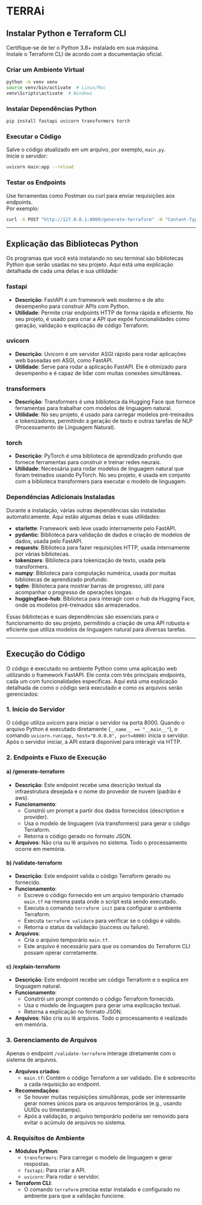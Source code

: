 # TERRAi

## Instalar Python e Terraform CLI

Certifique-se de ter o Python 3.8+ instalado em sua máquina.  
Instale o Terraform CLI de acordo com a documentação oficial.

### Criar um Ambiente Virtual

```sh
python -m venv venv
source venv/bin/activate  # Linux/Mac
venv\Scripts\activate  # Windows
```

### Instalar Dependências Python

```sh
pip install fastapi uvicorn transformers torch
```

### Executar o Código

Salve o código atualizado em um arquivo, por exemplo, `main.py`.  
Inicie o servidor:

```sh
uvicorn main:app --reload
```

### Testar os Endpoints

Use ferramentas como Postman ou curl para enviar requisições aos endpoints.  
Por exemplo:

```sh
curl -X POST "http://127.0.0.1:8000/generate-terraform" -H "Content-Type: application/json" -d '{"description": "Criar uma instância EC2 com segurança", "provider": "aws"}'
```

---

## Explicação das Bibliotecas Python

Os programas que você está instalando no seu terminal são bibliotecas Python que serão usadas no seu projeto. Aqui está uma explicação detalhada de cada uma delas e sua utilidade:

### fastapi

- **Descrição**: FastAPI é um framework web moderno e de alto desempenho para construir APIs com Python.
- **Utilidade**: Permite criar endpoints HTTP de forma rápida e eficiente. No seu projeto, é usado para criar a API que expõe funcionalidades como geração, validação e explicação de código Terraform.

### uvicorn

- **Descrição**: Uvicorn é um servidor ASGI rápido para rodar aplicações web baseadas em ASGI, como FastAPI.
- **Utilidade**: Serve para rodar a aplicação FastAPI. Ele é otimizado para desempenho e é capaz de lidar com muitas conexões simultâneas.

### transformers

- **Descrição**: Transformers é uma biblioteca da Hugging Face que fornece ferramentas para trabalhar com modelos de linguagem natural.
- **Utilidade**: No seu projeto, é usado para carregar modelos pré-treinados e tokenizadores, permitindo a geração de texto e outras tarefas de NLP (Processamento de Linguagem Natural).

### torch

- **Descrição**: PyTorch é uma biblioteca de aprendizado profundo que fornece ferramentas para construir e treinar redes neurais.
- **Utilidade**: Necessária para rodar modelos de linguagem natural que foram treinados usando PyTorch. No seu projeto, é usada em conjunto com a biblioteca transformers para executar o modelo de linguagem.

### Dependências Adicionais Instaladas

Durante a instalação, várias outras dependências são instaladas automaticamente. Aqui estão algumas delas e suas utilidades:

- **starlette**: Framework web leve usado internamente pelo FastAPI.
- **pydantic**: Biblioteca para validação de dados e criação de modelos de dados, usada pelo FastAPI.
- **requests**: Biblioteca para fazer requisições HTTP, usada internamente por várias bibliotecas.
- **tokenizers**: Biblioteca para tokenização de texto, usada pela transformers.
- **numpy**: Biblioteca para computação numérica, usada por muitas bibliotecas de aprendizado profundo.
- **tqdm**: Biblioteca para mostrar barras de progresso, útil para acompanhar o progresso de operações longas.
- **huggingface-hub**: Biblioteca para interagir com o hub da Hugging Face, onde os modelos pré-treinados são armazenados.

Essas bibliotecas e suas dependências são essenciais para o funcionamento do seu projeto, permitindo a criação de uma API robusta e eficiente que utiliza modelos de linguagem natural para diversas tarefas.

---

## Execução do Código

O código é executado no ambiente Python como uma aplicação web utilizando o framework FastAPI. Ele conta com três principais endpoints, cada um com funcionalidades específicas. Aqui está uma explicação detalhada de como o código será executado e como os arquivos serão gerenciados:

### 1. Início do Servidor

O código utiliza uvicorn para iniciar o servidor na porta 8000. Quando o arquivo Python é executado diretamente (`__name__ == "__main__"`), o comando `uvicorn.run(app, host="0.0.0.0", port=8000)` inicia o servidor.  
Após o servidor iniciar, a API estará disponível para interagir via HTTP.

### 2. Endpoints e Fluxo de Execução

#### a) /generate-terraform

- **Descrição**: Este endpoint recebe uma descrição textual da infraestrutura desejada e o nome do provedor de nuvem (padrão é aws).
- **Funcionamento**:
    - Constrói um prompt a partir dos dados fornecidos (description e provider).
    - Usa o modelo de linguagem (via transformers) para gerar o código Terraform.
    - Retorna o código gerado no formato JSON.
- **Arquivos**: Não cria ou lê arquivos no sistema. Todo o processamento ocorre em memória.

#### b) /validate-terraform

- **Descrição**: Este endpoint valida o código Terraform gerado ou fornecido.
- **Funcionamento**:
    - Escreve o código fornecido em um arquivo temporário chamado `main.tf` na mesma pasta onde o script está sendo executado.
    - Executa o comando `terraform init` para configurar o ambiente Terraform.
    - Executa `terraform validate` para verificar se o código é válido.
    - Retorna o status da validação (success ou failure).
- **Arquivos**:
    - Cria o arquivo temporário `main.tf`.
    - Este arquivo é necessário para que os comandos do Terraform CLI possam operar corretamente.

#### c) /explain-terraform

- **Descrição**: Este endpoint recebe um código Terraform e o explica em linguagem natural.
- **Funcionamento**:
    - Constrói um prompt contendo o código Terraform fornecido.
    - Usa o modelo de linguagem para gerar uma explicação textual.
    - Retorna a explicação no formato JSON.
- **Arquivos**: Não cria ou lê arquivos. Todo o processamento é realizado em memória.

### 3. Gerenciamento de Arquivos

Apenas o endpoint `/validate-terraform` interage diretamente com o sistema de arquivos.

- **Arquivos criados**:
    - `main.tf`: Contém o código Terraform a ser validado. Ele é sobrescrito a cada requisição ao endpoint.
- **Recomendações**:
    - Se houver muitas requisições simultâneas, pode ser interessante gerar nomes únicos para os arquivos temporários (e.g., usando UUIDs ou timestamps).
    - Após a validação, o arquivo temporário poderia ser removido para evitar o acúmulo de arquivos no sistema.

### 4. Requisitos de Ambiente

- **Módulos Python**:
    - `transformers`: Para carregar o modelo de linguagem e gerar respostas.
    - `fastapi`: Para criar a API.
    - `uvicorn`: Para rodar o servidor.
- **Terraform CLI**:
    - O comando `terraform` precisa estar instalado e configurado no ambiente para que a validação funcione.